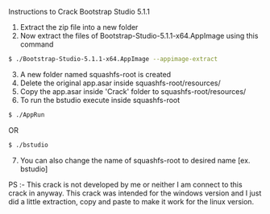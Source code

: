Instructions to Crack Bootstrap Studio 5.1.1

1. Extract the zip file into a new folder
2. Now extract the files of Bootstrap-Studio-5.1.1-x64.AppImage using this command
```bash
$ ./Bootstrap-Studio-5.1.1-x64.AppImage --appimage-extract
```
3. A new folder named squashfs-root is created
4. Delete the original app.asar inside squashfs-root/resources/
5. Copy the app.asar inside 'Crack' folder to squashfs-root/resources/
6. To run the bstudio execute inside squashfs-root
```bash
$ ./AppRun
```
OR
```bash
$ ./bstudio
```
7. You can also change the name of squashfs-root to desired name [ex. bstudio]



PS :- This crack is not developed by me or neither I am connect to this crack in anyway. This crack was intended for the windows version and I just did a little extraction, copy and paste to make it work for the linux version. 
